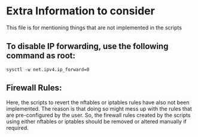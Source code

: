 # Extra Information to consider

This file is for mentioning things that are not implemented in the scripts

## To disable IP forwarding, use the following command as root:

```shell
sysctl -w net.ipv4.ip_forward=0
```

## Firewall Rules:

Here, the scripts to revert the nftables or iptables rules have also not been
implemented. The reason is that doing so might mess up with the rules that are
pre-configured by the user. So, the firewall rules created by the scripts using
either nftables or iptables should be removed or altered manually if required.
